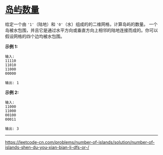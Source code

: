 # [岛屿数量](https://leetcode-cn.com/problems/number-of-islands/)

 给定一个由 `'1'`（陆地）和 `'0'`（水）组成的的二维网格，计算岛屿的数量。 一个岛被水包围，并且它是通过水平方向或垂直方向上相邻的陆地连接而成的。你可以假设网格的四个边均被水包围。 

 **示例 1:** 

```
输入:
11110
11010
11000
00000

输出: 1
```

 **示例 2:** 

```
输入:
11000
11000
00100
00011

输出: 3
```

---

 https://leetcode-cn.com/problems/number-of-islands/solution/number-of-islands-shen-du-you-xian-bian-li-dfs-or-/ 
